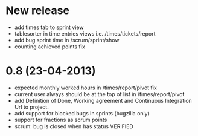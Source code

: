 New release
===========

- add times tab to sprint view
- tablesorter in time entries views i.e. /times/tickets/report
- add bug sprint time in /scrum/sprint/show
- counting achieved points fix


0.8 (23-04-2013)
===============

- expected monthly worked hours in /times/report/pivot fix
- current user always should be at the top of list in /times/report/pivot
- add Definition of Done, Working agreement and Continuous Integration Url to project.
- add support for blocked bugs in sprints (bugzilla only)
- support for fractions as scrum points
- scrum: bug is closed when has status VERIFIED
